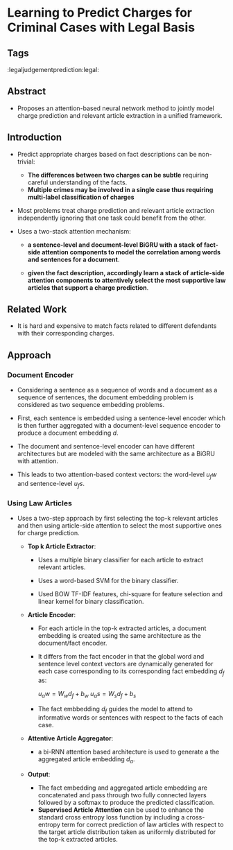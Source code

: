 # Learning to Predict Charges for Criminal Cases with Legal Basis

## Tags

:legaljudgementprediction:legal:

## Abstract

* Proposes an attention-based neural network method to jointly model charge prediction and relevant article extraction in a unified framework.

## Introduction

* Predict appropriate charges based on fact descriptions can be non-trivial:
	* **The differences between two charges can be subtle** requiring careful understanding of the facts.
	* **Multiple crimes may be involved in a single case thus requiring multi-label classification of charges**

* Most problems treat charge prediction and relevant article extraction independently ignoring that one task could benefit from the other.

* Uses a two-stack attention mechanism:
	* **a sentence-level and document-level BiGRU with a stack of fact-side attention components to model the correlation among words and sentences for a document**.
	
	* **given the fact description, accordingly learn a stack of article-side attention components to attentively select the most supportive law articles that support a charge prediction**.

## Related Work

* It is hard and expensive to match facts related to different defendants with their corresponding charges.

## Approach

### Document Encoder

* Considering a sentence as a sequence of words and a document as a sequence of sentences, the document embedding problem is considered as two sequence embedding problems.

* First, each sentence is embedded using a sentence-level encoder which is then further aggregated with a document-level sequence encoder to produce a document embedding $d$.

* The document and sentence-level encoder can have different architectures but are modeled with the same architecture as a BiGRU with attention.

* This leads to two attention-based context vectors: the word-level $u_fw$
 and sentence-level $u_fs$.
 
 ### Using Law Articles
 
* Uses a two-step approach by first selecting the top-k relevant articles and then using article-side attention to select the most supportive ones for charge prediction.

	* **Top k Article Extractor**:
		* Uses a multiple binary classifier for each article to extract relevant articles.
		
		* Uses a word-based SVM for the binary classifier.
		
		* Used BOW TF-IDF features, chi-square for feature selection and linear kernel for binary classification.

	* **Article Encoder**:
		* For each article in the top-k extracted articles, a document embedding is created using the same architecture as the document/fact encoder.
		* It differs from the fact encoder in that the global word and sentence level context vectors are dynamically generated for each case corresponding to its corresponding fact embedding $d_f$ as:
			
			$u_aw = W_w d_f + b_w$
			$u_as = W_s d_f + b_s$
			
		* The fact embbedding $d_f$ guides the model to attend to informative words or sentences with respect to the facts of each case.
		
	* **Attentive Article Aggregator**:
		* a bi-RNN attention based architecture is used to generate a the aggregated article embedding $d_a$.
		
	* **Output**:
		* The fact embedding and aggregated article embedding are concatenated and pass through two fully connected layers followed by a softmax to produce the predicted classification.
		* **Supervised Article Attention** can be used to enhance the standard cross entropy loss function by including a cross-entropy term for correct prediction of law articles with respect to the target article distribution taken as uniformly distributed for the top-k extracted articles.
